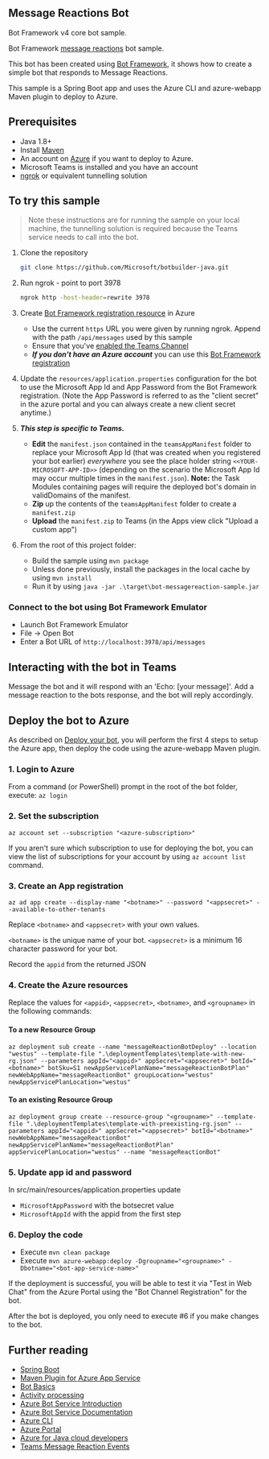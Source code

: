 ## Message Reactions Bot

Bot Framework v4 core bot sample.

Bot Framework [message reactions](https://docs.microsoft.com/en-us/microsoftteams/platform/bots/how-to/conversations/subscribe-to-conversation-events?tabs=dotnet#message-reaction-events) bot sample.

This bot has been created using [Bot Framework](https://dev.botframework.com), it shows how to create a simple bot that responds to Message Reactions.

This sample is a Spring Boot app and uses the Azure CLI and azure-webapp Maven plugin to deploy to Azure.

## Prerequisites

- Java 1.8+
- Install [Maven](https://maven.apache.org/)
- An account on [Azure](https://azure.microsoft.com) if you want to deploy to Azure.
- Microsoft Teams is installed and you have an account
- [ngrok](https://ngrok.com/) or equivalent tunnelling solution

## To try this sample

> Note these instructions are for running the sample on your local machine, the tunnelling solution is required because
the Teams service needs to call into the bot.

1) Clone the repository

    ```bash
    git clone https://github.com/Microsoft/botbuilder-java.git
    ```

1) Run ngrok - point to port 3978

    ```bash
    ngrok http -host-header=rewrite 3978
    ```

1) Create [Bot Framework registration resource](https://docs.microsoft.com/en-us/azure/bot-service/bot-service-quickstart-registration) in Azure
    - Use the current `https` URL you were given by running ngrok. Append with the path `/api/messages` used by this sample
    - Ensure that you've [enabled the Teams Channel](https://docs.microsoft.com/en-us/azure/bot-service/channel-connect-teams?view=azure-bot-service-4.0)
    - __*If you don't have an Azure account*__ you can use this [Bot Framework registration](https://docs.microsoft.com/en-us/microsoftteams/platform/bots/how-to/create-a-bot-for-teams#register-your-web-service-with-the-bot-framework)

1) Update the `resources/application.properties` configuration for the bot to use the Microsoft App Id and App Password from the Bot Framework registration. (Note the App Password is referred to as the "client secret" in the azure portal and you can always create a new client secret anytime.)

1) __*This step is specific to Teams.*__
    - **Edit** the `manifest.json` contained in the `teamsAppManifest` folder to replace your Microsoft App Id (that was created when you registered your bot earlier) *everywhere* you see the place holder string `<<YOUR-MICROSOFT-APP-ID>>` (depending on the scenario the Microsoft App Id may occur multiple times in the `manifest.json`). **Note:** the Task Modules containing pages will require the deployed bot's domain in validDomains of the manifest.
    - **Zip** up the contents of the `teamsAppManifest` folder to create a `manifest.zip`
    - **Upload** the `manifest.zip` to Teams (in the Apps view click "Upload a custom app")

1) From the root of this project folder:
    - Build the sample using `mvn package`
    - Unless done previously, install the packages in the local cache by using `mvn install`
    - Run it by using `java -jar .\target\bot-messagereaction-sample.jar`
    
### Connect to the bot using Bot Framework Emulator

- Launch Bot Framework Emulator
- File -> Open Bot
- Enter a Bot URL of `http://localhost:3978/api/messages`

## Interacting with the bot in Teams

Message the bot and it will respond with an 'Echo: [your message]'.  Add a message reaction to the bots response, and the bot will reply accordingly.

## Deploy the bot to Azure

As described on [Deploy your bot](https://docs.microsoft.com/en-us/azure/bot-service/bot-builder-deploy-az-cli), you will perform the first 4 steps to setup the Azure app, then deploy the code using the azure-webapp Maven plugin.

### 1. Login to Azure

From a command (or PowerShell) prompt in the root of the bot folder, execute:
`az login`

### 2. Set the subscription

```
az account set --subscription "<azure-subscription>"
```

If you aren't sure which subscription to use for deploying the bot,  you can view the list of subscriptions for your account by using `az account list` command.

### 3. Create an App registration

```
az ad app create --display-name "<botname>" --password "<appsecret>" --available-to-other-tenants
```

Replace `<botname>` and `<appsecret>` with your own values.

`<botname>` is the unique name of your bot.
`<appsecret>` is a minimum 16 character password for your bot.

Record the `appid` from the returned JSON

### 4. Create the Azure resources

Replace the values for `<appid>`, `<appsecret>`, `<botname>`, and `<groupname>` in the following commands:

#### To a new Resource Group

```
az deployment sub create --name "messageReactionBotDeploy" --location "westus" --template-file ".\deploymentTemplates\template-with-new-rg.json" --parameters appId="<appid>" appSecret="<appsecret>" botId="<botname>" botSku=S1 newAppServicePlanName="messageReactionBotPlan" newWebAppName="messageReactionBot" groupLocation="westus" newAppServicePlanLocation="westus"
```

#### To an existing Resource Group

```
az deployment group create --resource-group "<groupname>" --template-file ".\deploymentTemplates\template-with-preexisting-rg.json" --parameters appId="<appid>" appSecret="<appsecret>" botId="<botname>" newWebAppName="messageReactionBot" newAppServicePlanName="messageReactionBotPlan" appServicePlanLocation="westus" --name "messageReactionBot"
```

### 5. Update app id and password

In src/main/resources/application.properties update

- `MicrosoftAppPassword` with the botsecret value
- `MicrosoftAppId` with the appid from the first step

### 6. Deploy the code

- Execute `mvn clean package`
- Execute `mvn azure-webapp:deploy -Dgroupname="<groupname>" -Dbotname="<bot-app-service-name>"`

If the deployment is successful, you will be able to test it via  "Test in Web Chat" from the Azure Portal using the "Bot Channel  Registration" for the bot.

After the bot is deployed, you only need to execute #6 if you make changes to the bot.

## Further reading

- [Spring Boot](https://spring.io/projects/spring-boot)
- [Maven Plugin for Azure App Service](https://github.com/microsoft/azure-maven-plugins/tree/develop/azure-webapp-maven-plugin)
- [Bot Basics](https://docs.microsoft.com/azure/bot-service/bot-builder-basics?view=azure-bot-service-4.0)
- [Activity processing](https://docs.microsoft.com/en-us/azure/bot-service/bot-builder-concept-activity-processing?view=azure-bot-service-4.0)
- [Azure Bot Service Introduction](https://docs.microsoft.com/azure/bot-service/bot-service-overview-introduction?view=azure-bot-service-4.0)
- [Azure Bot Service Documentation](https://docs.microsoft.com/azure/bot-service/?view=azure-bot-service-4.0)
- [Azure CLI](https://docs.microsoft.com/cli/azure/?view=azure-cli-latest)
- [Azure Portal](https://portal.azure.com)
- [Azure for Java cloud developers](https://docs.microsoft.com/en-us/azure/java/?view=azure-java-stable)
- [Teams Message Reaction Events](https://docs.microsoft.com/en-us/microsoftteams/platform/bots/how-to/conversations/subscribe-to-conversation-events?tabs=dotnet#message-reaction-events)
